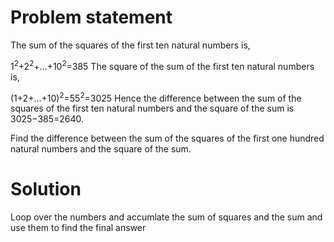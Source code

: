 # Problem statement
The sum of the squares of the first ten natural numbers is,

1<sup>2</sup>+2<sup>2</sup>+...+10<sup>2</sup>=385
The square of the sum of the first ten natural numbers is,

(1+2+...+10)<sup>2</sup>=55<sup>2</sup>=3025
Hence the difference between the sum of the squares of the first ten natural numbers and the square of the sum is 3025−385=2640.

Find the difference between the sum of the squares of the first one hundred natural numbers and the square of the sum.

# Solution
Loop over the numbers and accumlate the sum of squares and the sum and use them to find the final answer